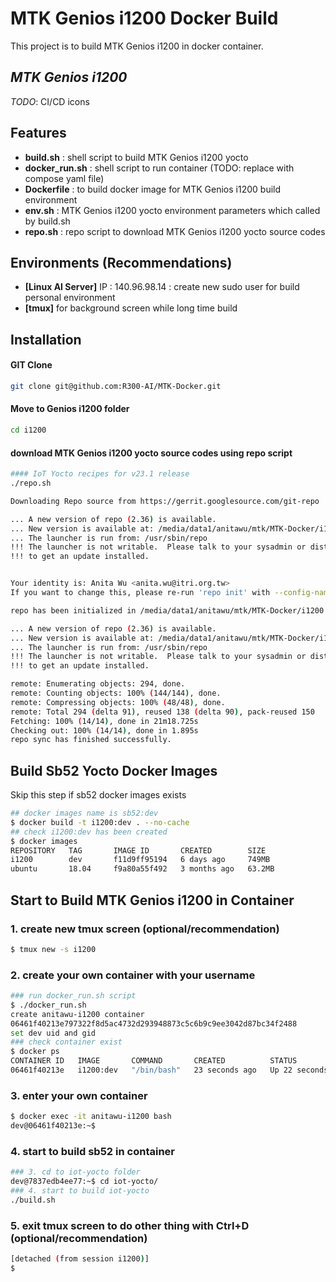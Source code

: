 # MTK Genios i1200 Docker Build
This project is to build MTK Genios i1200 in docker container.
## _MTK Genios i1200_
_TODO_: CI/CD icons

## Features

- **build.sh** :  shell script to build MTK Genios i1200 yocto
- **docker_run.sh** : shell script to run container (TODO: replace with compose yaml file)
- **Dockerfile** :  to build docker image for MTK Genios i1200 build environment
- **env.sh** : MTK Genios i1200 yocto environment parameters which called by build.sh
- **repo.sh** : repo script to download MTK Genios i1200 yocto source codes


## Environments (Recommendations)
- **[Linux AI Server]** IP : 140.96.98.14 : create new sudo user for build personal environment
- **[tmux]** for background screen while long time build



## Installation
#### GIT Clone

```sh
git clone git@github.com:R300-AI/MTK-Docker.git
```
#### Move to Genios i1200 folder
```bash
cd i1200
```
#### download MTK Genios i1200 yocto source codes using repo script
```bash
#### IoT Yocto recipes for v23.1 release
./repo.sh

Downloading Repo source from https://gerrit.googlesource.com/git-repo

... A new version of repo (2.36) is available.
... New version is available at: /media/data1/anitawu/mtk/MTK-Docker/i1200/.repo/repo/repo
... The launcher is run from: /usr/sbin/repo
!!! The launcher is not writable.  Please talk to your sysadmin or distro
!!! to get an update installed.


Your identity is: Anita Wu <anita.wu@itri.org.tw>
If you want to change this, please re-run 'repo init' with --config-name

repo has been initialized in /media/data1/anitawu/mtk/MTK-Docker/i1200

... A new version of repo (2.36) is available.
... New version is available at: /media/data1/anitawu/mtk/MTK-Docker/i1200/.repo/repo/repo
... The launcher is run from: /usr/sbin/repo
!!! The launcher is not writable.  Please talk to your sysadmin or distro
!!! to get an update installed.

remote: Enumerating objects: 294, done.
remote: Counting objects: 100% (144/144), done.
remote: Compressing objects: 100% (48/48), done.
remote: Total 294 (delta 91), reused 138 (delta 90), pack-reused 150
Fetching: 100% (14/14), done in 21m18.725s
Checking out: 100% (14/14), done in 1.895s
repo sync has finished successfully.
```
## Build Sb52 Yocto Docker Images
Skip this step if sb52 docker images exists
```bash
## docker images name is sb52:dev
$ docker build -t i1200:dev . --no-cache
## check i1200:dev has been created
$ docker images
REPOSITORY   TAG       IMAGE ID       CREATED        SIZE
i1200        dev       f11d9ff95194   6 days ago     749MB
ubuntu       18.04     f9a80a55f492   3 months ago   63.2MB
```

## Start to Build MTK Genios i1200 in Container
### 1. create new tmux screen (optional/recommendation)
```bash
$ tmux new -s i1200
```

### 2. create your own container with your username
```bash
### run docker_run.sh script
$ ./docker_run.sh
create anitawu-i1200 container
06461f40213e797322f8d5ac4732d293948873c5c6b9c9ee3042d87bc34f2488
set dev uid and gid
### check container exist
$ docker ps
CONTAINER ID   IMAGE       COMMAND       CREATED          STATUS          PORTS     NAMES
06461f40213e   i1200:dev   "/bin/bash"   23 seconds ago   Up 22 seconds             anitawu-i1200
```
### 3. enter your own container
```bash
$ docker exec -it anitawu-i1200 bash
dev@06461f40213e:~$ 
```
### 4. start to build sb52 in container
```bash
### 3. cd to iot-yocto folder
dev@7837edb4ee77:~$ cd iot-yocto/
### 4. start to build iot-yocto
./build.sh
```
### 5. exit tmux screen to do other thing with Ctrl+D (optional/recommendation)
```bash
[detached (from session i1200)]
$
```







